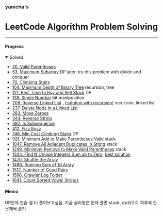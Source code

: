 ### yamcha's
# LeetCode Algorithm Problem Solving

***

#### Progress
<details open>
<summary>Solved</summary>
<div markdown="1">

* [20. Valid Parentheses](https://github.com/yarncha/baekjoon/blob/master/20.cpp)
* [53. Maximum Subarray](https://github.com/yarncha/baekjoon/blob/master/53.cpp)
	DP
	later, try this problem with divide and conquer
* [70. Climbing Stairs](https://github.com/yarncha/baekjoon/blob/master/70.cpp)
* [104. Maximum Depth of Binary Tree](https://github.com/yarncha/baekjoon/blob/master/104.cpp)
	recursion, tree
* [121. Best Time to Buy and Sell Stock](https://github.com/yarncha/baekjoon/blob/master/121.cpp)
	DP
* [136. Single Number](https://github.com/yarncha/baekjoon/blob/master/136.cpp)
	bit manipulation
* [206. Reverse Linked List](https://github.com/yarncha/baekjoon/blob/master/206.cpp) , [(solution with recursion)](https://github.com/yarncha/baekjoon/blob/master/206_recursive.cpp)
	recursion, linked list
* [237. Delete Node in a Linked List](https://github.com/yarncha/baekjoon/blob/master/237.cpp)
* [283. Move Zeroes](https://github.com/yarncha/baekjoon/blob/master/283.cpp)
* [344. Reverse String](https://github.com/yarncha/baekjoon/blob/master/344.cpp)
* [392. Is Subsequence](https://github.com/yarncha/baekjoon/blob/master/392.cpp)
* [412. Fizz Buzz](https://github.com/yarncha/baekjoon/blob/master/412.cpp)
* [746. Min Cost Climbing Stairs](https://github.com/yarncha/baekjoon/blob/master/746.cpp)
	DP
* [921. Minimum Add to Make Parentheses Valid](https://github.com/yarncha/baekjoon/blob/master/921.cpp)
	stack
* [1047. Remove All Adjacent Duplicates In String](https://github.com/yarncha/baekjoon/blob/master/1047.cpp)
	stack
* [1249. Minimum Remove to Make Valid Parentheses](https://github.com/yarncha/baekjoon/blob/master/1249.cpp)
	stack
* [1304. Find N Unique Integers Sum up to Zero](https://github.com/yarncha/baekjoon/blob/master/1304.cpp), [best solution](https://github.com/yarncha/baekjoon/blob/master/1304_best.cpp)
* [1470. Shuffle the Array](https://github.com/yarncha/baekjoon/blob/master/1470.cpp)
* [1480. Running Sum of 1d Array](https://github.com/yarncha/baekjoon/blob/master/1480.cpp)
* [1512. Number of Good Pairs](https://github.com/yarncha/baekjoon/blob/master/1512.cpp)
* [1598. Crawler Log Folder](https://github.com/yarncha/baekjoon/blob/master/1598.cpp)
* [1641. Count Sorted Vowel Strings](https://github.com/yarncha/baekjoon/blob/master/1641.cpp)

</div>
</details>

#### Memo

DP문제 연습 겸 더 풀어보고싶음, 지금 골라놓은 문제 풀면 stack, dp위주로 하루에 한문제씩 풀기
